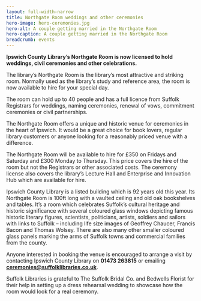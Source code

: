 ```yaml
---
layout: full-width-narrow
title: Northgate Room weddings and other ceremonies
hero-image: hero-ceremonies.jpg
hero-alt: A couple getting married in the Northgate Room
hero-caption: A couple getting married in the Northgate Room
breadcrumb: events
---
```

<strong>Ipswich County Library’s Northgate Room is now licensed to hold weddings, civil ceremonies and other celebrations.</strong>

The library’s Northgate Room is the library’s most attractive and striking room. Normally used as the library’s study and reference area, the room is now available to hire for your special day.

The room can hold up to 40 people and has a full licence from Suffolk Registrars for weddings, naming ceremonies, renewal of vows, commitment ceremonies or civil partnerships.

The Northgate Room offers a unique and historic venue for ceremonies in the heart of Ipswich. It would be a great choice for book lovers, regular library customers or anyone looking for a reasonably priced venue with a difference.

The Northgate Room will be available to hire for £350 on Fridays and Saturday and £300 Monday to Thursday. This price covers the hire of the room but not the Registrars or other associated costs. The ceremony license also covers the library’s Lecture Hall and Enterprise and Innovation Hub which are available for hire.

Ipswich County Library is a listed building which is 92 years old this year. Its Northgate Room is 100ft long with a vaulted ceiling and old oak bookshelves and tables. It’s a room which celebrates Suffolk’s cultural heritage and historic significance with several coloured glass windows depicting famous historic literary figures, scientists, politicians, artists, soldiers and sailors with links to Suffolk – including life size images of Geoffrey Chaucer, Francis Bacon and Thomas Wolsey. There are also many other smaller coloured glass panels marking the arms of Suffolk towns and commercial families from the county.

Anyone interested in booking the venue is encouraged to arrange a visit by contacting Ipswich County Library on <strong>01473 263815</strong> or emailing <strong>ceremonies@suffolklibraries.co.uk</strong>.

Suffolk Libraries is grateful to The Suffolk Bridal Co. and Bedwells Florist for their help in setting up a dress rehearsal wedding to showcase how the room would look for a real ceremony.
